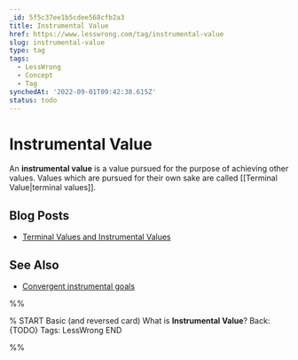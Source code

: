 ```yaml
---
_id: 5f5c37ee1b5cdee568cfb2a3
title: Instrumental Value
href: https://www.lesswrong.com/tag/instrumental-value
slug: instrumental-value
type: tag
tags:
  - LessWrong
  - Concept
  - Tag
synchedAt: '2022-09-01T09:42:38.615Z'
status: todo
---
```


# Instrumental Value

An **instrumental value** is a value pursued for the purpose of achieving other values. Values which are pursued for their own sake are called [[Terminal Value|terminal values]].

## Blog Posts

- [Terminal Values and Instrumental Values](http://lesswrong.com/lw/l4/terminal_values_and_instrumental_values/)

## See Also

- [Convergent instrumental goals](https://wiki.lesswrong.com/wiki/Convergent_instrumental_goals)


%%

% START
Basic (and reversed card)
What is **Instrumental Value**?
Back: {TODO}
Tags: LessWrong
END
<!--ID: 1663156996862-->


%%
	
